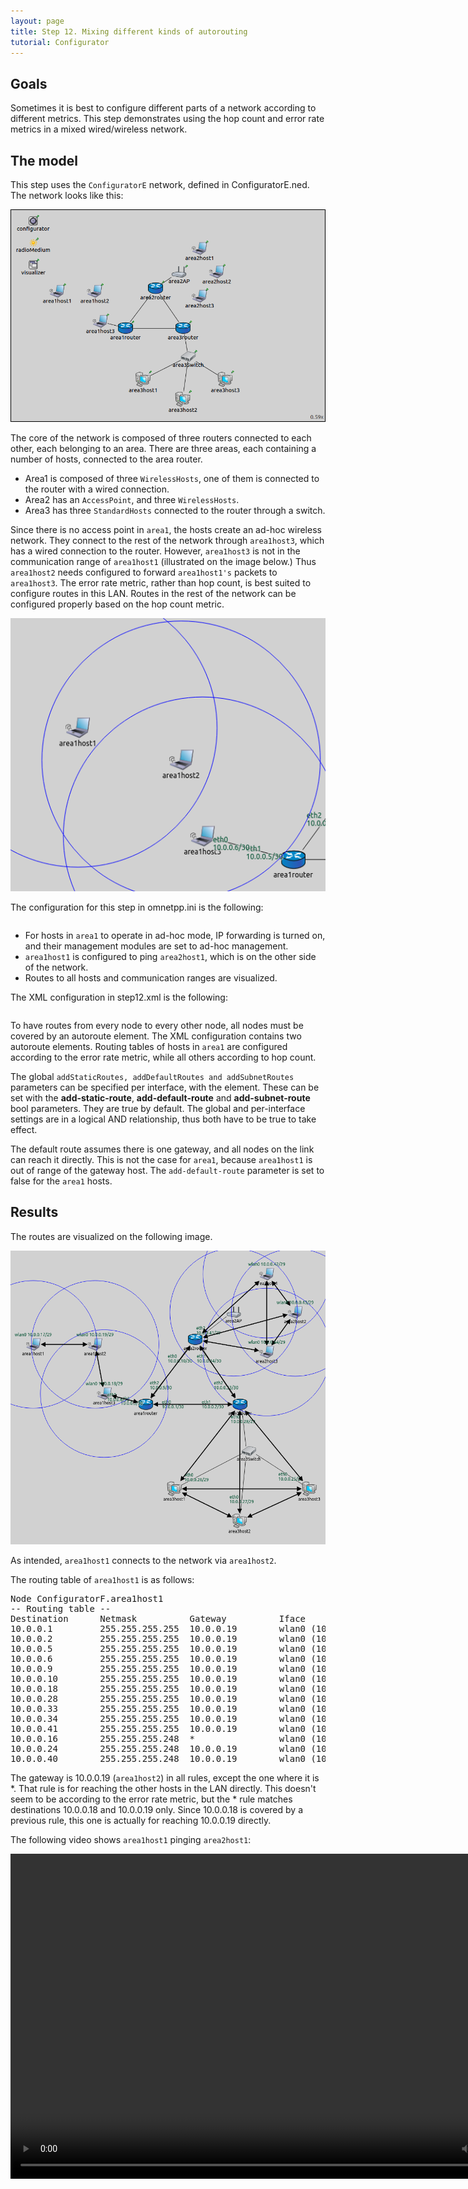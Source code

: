 ```yaml
---
layout: page
title: Step 12. Mixing different kinds of autorouting
tutorial: Configurator
---
```


## Goals

Sometimes it is best to configure different parts of a network according to different metrics. This step demonstrates
using the hop count and error rate metrics in a mixed wired/wireless network.

## The model

This step uses the `ConfiguratorE` network, defined in ConfiguratorE.ned. The network looks like this:

<img class="screen" src="step12network.png">

The core of the network is composed of three routers connected to each other, each belonging to an area. There are three areas, each containing a number of hosts,
connected to the area router. 
- Area1 is composed of three `WirelessHosts`, one of them
is connected to the router with a wired connection. 
- Area2 has an `AccessPoint`, and three `WirelessHosts`. 
- Area3 has three `StandardHosts` connected to the
router through a switch.

Since there is no access point in `area1`, the hosts create an ad-hoc wireless network. They connect to the rest of the network through `area1host3`,
which has a wired connection to the router.
However, `area1host3` is not in the communication range of `area1host1` (illustrated on the image below.) Thus `area1host2` needs configured to forward
`area1host1's` packets to `area1host3`. The error rate metric, rather than hop count, is best suited to configure routes in this LAN. Routes in the rest of the network
can be configured properly based on the hop count metric.

<img class="screen" src="step12ranges.png">

The configuration for this step in omnetpp.ini is the following:

<p><pre class="snippet" src="../omnetpp.uncommented.ini" from="Step12" until="####"></pre></p>

- For hosts in `area1` to operate in ad-hoc mode, IP forwarding is turned on, and their management modules are set to ad-hoc management.
- `area1host1` is configured to ping `area2host1`, which is on the other side of the network.
- Routes to all hosts and communication ranges are visualized.

The XML configuration in step12.xml is the following:

<p><pre class="snippet" src="../step12.xml" from="config" until="config"></pre></p>

To have routes from every node to every other node, all nodes must be covered by an autoroute element.
The XML configuration contains two autoroute elements. Routing tables of hosts in `area1` are configured according to the error rate metric,
while all others according to hop count.

The global `addStaticRoutes, addDefaultRoutes and addSubnetRoutes` parameters can be specified per interface, with the <interface> element.
These can be set with the <strong>add-static-route</strong>, <strong>add-default-route</strong> and <strong>add-subnet-route</strong> bool parameters.
They are true by default. The global and per-interface settings are in a logical AND relationship, thus both have to be true to take effect.

The default route assumes there is one gateway,
and all nodes on the link can reach it directly. This is not the case for `area1`, because `area1host1` is out of range of the gateway host. 
The `add-default-route` parameter is set to false for the `area1` hosts.

## Results

The routes are visualized on the following image.

<img class="screen" src="step12routes_2.png" width="850px">

As intended, `area1host1` connects to the network via `area1host2`.

The routing table of `area1host1` is as follows:

<p>
<div class="include fit">
<pre class="monospace">
Node ConfiguratorF.area1host1
-- Routing table --
Destination      Netmask          Gateway          Iface             Metric
10.0.0.1         255.255.255.255  10.0.0.19        wlan0 (10.0.0.17) 0
10.0.0.2         255.255.255.255  10.0.0.19        wlan0 (10.0.0.17) 0
10.0.0.5         255.255.255.255  10.0.0.19        wlan0 (10.0.0.17) 0
10.0.0.6         255.255.255.255  10.0.0.19        wlan0 (10.0.0.17) 0
10.0.0.9         255.255.255.255  10.0.0.19        wlan0 (10.0.0.17) 0
10.0.0.10        255.255.255.255  10.0.0.19        wlan0 (10.0.0.17) 0
10.0.0.18        255.255.255.255  10.0.0.19        wlan0 (10.0.0.17) 0
10.0.0.28        255.255.255.255  10.0.0.19        wlan0 (10.0.0.17) 0
10.0.0.33        255.255.255.255  10.0.0.19        wlan0 (10.0.0.17) 0
10.0.0.34        255.255.255.255  10.0.0.19        wlan0 (10.0.0.17) 0
10.0.0.41        255.255.255.255  10.0.0.19        wlan0 (10.0.0.17) 0
10.0.0.16        255.255.255.248  *                wlan0 (10.0.0.17) 0
10.0.0.24        255.255.255.248  10.0.0.19        wlan0 (10.0.0.17) 0
10.0.0.40        255.255.255.248  10.0.0.19        wlan0 (10.0.0.17) 0
</pre>
</div>
</p>

The gateway is 10.0.0.19 (`area1host2`) in all rules, except the one where it is *. That rule is for reaching
the other hosts in the LAN directly. This doesn't seem to be according to the error rate metric, but the * rule
matches destinations 10.0.0.18 and 10.0.0.19 only. Since 10.0.0.18 is covered by a previous rule, this one
is actually for reaching 10.0.0.19 directly.

The following video shows `area1host1` pinging `area2host1`:

<video autoplay loop controls onclick="this.paused ? this.play() : this.pause();" src="Step12_2_cropped.mp4" width="850" height="520"></video>
<!--internal video recording playback speed 2 animation speed none zoom 1.0 from sendPing(1) to #1734 crop 140 380 150 440-->

